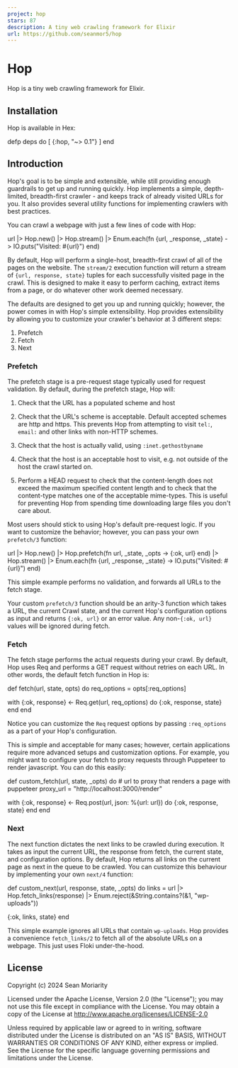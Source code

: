 ```yaml
---
project: hop
stars: 87
description: A tiny web crawling framework for Elixir
url: https://github.com/seanmor5/hop
---
```


Hop
===

Hop is a tiny web crawling framework for Elixir.

Installation
------------

Hop is available in Hex:

defp deps do
  \[
    {:hop, "~> 0.1"}
  \]
end

Introduction
------------

Hop's goal is to be simple and extensible, while still providing enough guardrails to get up and running quickly. Hop implements a simple, depth-limited, breadth-first crawler - and keeps track of already visited URLs for you. It also provides several utility functions for implementing crawlers with best practices.

You can crawl a webpage with just a few lines of code with Hop:

url
|> Hop.new()
|> Hop.stream()
|> Enum.each(fn {url, \_response, \_state} \->
  IO.puts("Visited: #{url}")
end)

By default, Hop will perform a single-host, breadth-first crawl of all of the pages on the website. The `stream/2` execution function will return a stream of `{url, response, state}` tuples for each successfully visited page in the crawl. This is designed to make it easy to perform caching, extract items from a page, or do whatever other work deemed necessary.

The defaults are designed to get you up and running quickly; however, the power comes in with Hop's simple extensibility. Hop provides extensibility by allowing you to customize your crawler's behavior at 3 different steps:

1.  Prefetch
2.  Fetch
3.  Next

### Prefetch

The prefetch stage is a pre-request stage typically used for request validation. By default, during the prefetch stage, Hop will:

1.  Check that the URL has a populated scheme and host
    
2.  Check that the URL's scheme is acceptable. Default accepted schemes are http and https. This prevents Hop from attempting to visit `tel:`, `email:` and other links with non-HTTP schemes.
    
3.  Check that the host is actually valid, using `:inet.gethostbyname`
    
4.  Check that the host is an acceptable host to visit, e.g. not outside of the host the crawl started on.
    
5.  Perform a HEAD request to check that the content-length does not exceed the maximum specified content length and to check that the content-type matches one of the acceptable mime-types. This is useful for preventing Hop from spending time downloading large files you don't care about.
    

Most users should stick to using Hop's default pre-request logic. If you want to customize the behavior; however, you can pass your own `prefetch/3` function:

url
|> Hop.new()
|> Hop.prefetch(fn url, \_state, \_opts \-> {:ok, url} end)
|> Hop.stream()
|> Enum.each(fn {url, \_response, \_state} \->
  IO.puts("Visited: #{url}")
end)

This simple example performs no validation, and forwards all URLs to the fetch stage.

Your custom `prefetch/3` function should be an arity-3 function which takes a URL, the current Crawl state, and the current Hop's configuration options as input and returns `{:ok, url}` or an error value. Any non-`{:ok, url}` values will be ignored during fetch.

### Fetch

The fetch stage performs the actual requests during your crawl. By default, Hop uses Req and performs a GET request without retries on each URL. In other words, the default fetch function in Hop is:

def fetch(url, state, opts) do
  req\_options \= opts\[:req\_options\]

  with {:ok, response} <- Req.get(url, req\_options) do
    {:ok, response, state}
  end
end

Notice you can customize the `Req` request options by passing `:req_options` as a part of your Hop's configuration.

This is simple and acceptable for many cases; however, certain applications require more advanced setups and customization options. For example, you might want to configure your fetch to proxy requests through Puppeteer to render javascript. You can do this easily:

def custom\_fetch(url, state, \_opts) do
  \# url to proxy that renders a page with puppeteer
  proxy\_url \= "http://localhost:3000/render"

  with {:ok, response} <- Req.post(url, json: %{url: url}) do
    {:ok, response, state}
  end
end

### Next

The next function dictates the next links to be crawled during execution. It takes as input the current URL, the response from fetch, the current state, and configuration options. By default, Hop returns all links on the current page as next in the queue to be crawled. You can customize this behaviour by implementing your own `next/4` function:

def custom\_next(url, response, state, \_opts) do
  links \=
    url
    |> Hop.fetch\_links(response)
    |> Enum.reject(&String.contains?(&1, "wp-uploads"))

  {:ok, links, state}
end

This simple example ignores all URLs that contain `wp-uploads`. Hop provides a convenience `fetch_links/2` to fetch all of the absolute URLs on a webpage. This just uses Floki under-the-hood.

License
-------

Copyright (c) 2024 Sean Moriarity

Licensed under the Apache License, Version 2.0 (the "License"); you may not use this file except in compliance with the License. You may obtain a copy of the License at http://www.apache.org/licenses/LICENSE-2.0

Unless required by applicable law or agreed to in writing, software distributed under the License is distributed on an "AS IS" BASIS, WITHOUT WARRANTIES OR CONDITIONS OF ANY KIND, either express or implied. See the License for the specific language governing permissions and limitations under the License.
